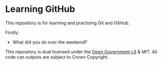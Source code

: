 # Learning GitHub

This repository is for learning and practising Git and GitHub.

Firstly:

+ What did you do over the weekend?


This repository is dual licensed under the [Open Government v3]([https://www.nationalarchives.gov.uk/doc/open-government-licence/version/3/) & MIT. All code can outputs are subject to Crown Copyright.
